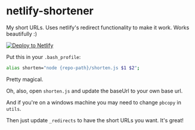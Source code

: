 # netlify-shortener

My short URLs. Uses netlify's redirect functionality to make it work. Works
beautifully :)

[![Deploy to Netlify](https://www.netlify.com/img/deploy/button.svg)](https://app.netlify.com/start/deploy?repository=https://github.com/kentcdodds/netlify-shortener)

Put this in your `.bash_profile`:

```bash
alias shorten="node {repo-path}/shorten.js $1 $2";
```

Pretty magical.

Oh, also, open `shorten.js` and update the baseUrl to your own base url.

And if you're on a windows machine you may need to change `pbcopy` in `utils`.

Then just update `_redirects` to have the short URLs you want. It's great!

